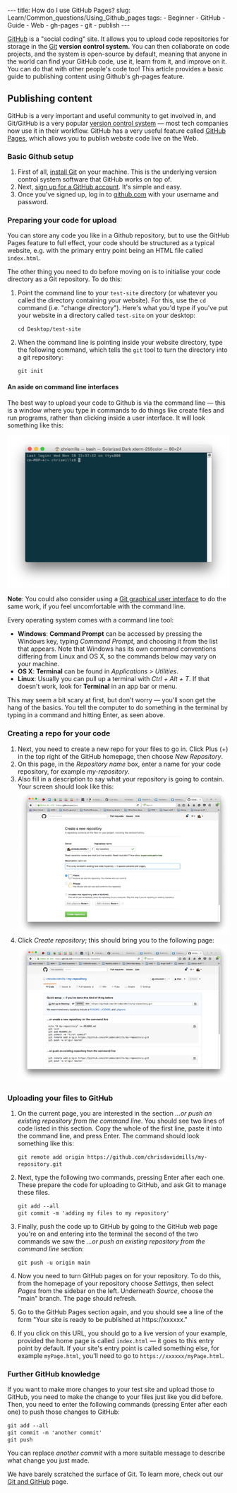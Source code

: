 --- title: How do I use GitHub Pages? slug: Learn/Common\_questions/Using\_Github\_pages tags: - Beginner - GitHub - Guide - Web - gh-pages - git - publish ---

[GitHub](https://github.com/) is a "social coding" site. It allows you to upload code repositories for storage in the [Git](https://git-scm.com/) **version control system.** You can then collaborate on code projects, and the system is open-source by default, meaning that anyone in the world can find your GitHub code, use it, learn from it, and improve on it. You can do that with other people's code too! This article provides a basic guide to publishing content using Github's gh-pages feature.

Publishing content
------------------

GitHub is a very important and useful community to get involved in, and Git/GitHub is a very popular [version control system](https://git-scm.com/book/en/v2/Getting-Started-About-Version-Control) — most tech companies now use it in their workflow. GitHub has a very useful feature called [GitHub Pages](https://pages.github.com/), which allows you to publish website code live on the Web.

### Basic Github setup

1.  First of all, [install Git](https://git-scm.com/downloads) on your machine. This is the underlying version control system software that GitHub works on top of.
2.  Next, [sign up for a GitHub account](https://github.com/join). It's simple and easy.
3.  Once you've signed up, log in to [github.com](https://github.com) with your username and password.

### Preparing your code for upload

You can store any code you like in a Github repository, but to use the GitHub Pages feature to full effect, your code should be structured as a typical website, e.g. with the primary entry point being an HTML file called `index.html`.

The other thing you need to do before moving on is to initialise your code directory as a Git repository. To do this:

1.  Point the command line to your `test-site` directory (or whatever you called the directory containing your website). For this, use the `cd` command (i.e. "*c*hange *d*irectory"). Here's what you'd type if you've put your website in a directory called `test-site` on your desktop:

        cd Desktop/test-site

2.  When the command line is pointing inside your website directory, type the following command, which tells the `git` tool to turn the directory into a git repository:

        git init

#### An aside on command line interfaces

The best way to upload your code to Github is via the command line — this is a window where you type in commands to do things like create files and run programs, rather than clicking inside a user interface. It will look something like this:

![](command-line.png)

**Note**: You could also consider using a [Git graphical user interface](https://git-scm.com/downloads/guis) to do the same work, if you feel uncomfortable with the command line.

<span id="command-line">Every operating system comes with a command line tool:</span>

-   **Windows**: **Command Prompt** can be accessed by pressing the Windows key, typing *Command Prompt*, and choosing it from the list that appears. Note that Windows has its own command conventions differing from Linux and OS X, so the commands below may vary on your machine.
-   **OS X**: **Terminal** can be found in *Applications &gt; Utilities*.
-   **Linux**: Usually you can pull up a terminal with *Ctrl + Alt + T*. If that doesn't work, look for **Terminal** in an app bar or menu.

This may seem a bit scary at first, but don't worry — you'll soon get the hang of the basics. You tell the computer to do something in the terminal by typing in a command and hitting Enter, as seen above.

### Creating a repo for your code

1.  Next, you need to create a new repo for your files to go in. Click Plus (+) in the top right of the GitHub homepage, then choose *New Repository*.
2.  On this page, in the *Repository name* box, enter a name for your code repository, for example *my-repository*.
3.  Also fill in a description to say what your repository is going to contain. Your screen should look like this:  
    ![](create-new-repo.png)
4.  Click *Create repository*; this should bring you to the following page:   
    ![](github-repo.png)

### Uploading your files to GitHub

1.  On the current page, you are interested in the section *…or push an existing repository from the command line*. You should see two lines of code listed in this section. Copy the whole of the first line, paste it into the command line, and press Enter. The command should look something like this:

        git remote add origin https://github.com/chrisdavidmills/my-repository.git

2.  Next, type the following two commands, pressing Enter after each one. These prepare the code for uploading to GitHub, and ask Git to manage these files.

        git add --all
        git commit -m 'adding my files to my repository'

3.  Finally, push the code up to GitHub by going to the GitHub web page you're on and entering into the terminal the second of the two commands we saw the *…or push an existing repository from the command line* section:

        git push -u origin main

4.  Now you need to turn GitHub pages on for your repository. To do this, from the homepage of your repository choose *Settings*, then select *Pages* from the sidebar on the left. Underneath *Source*, choose the "main" branch. The page should refresh.
5.  Go to the GitHub Pages section again, and you should see a line of the form "Your site is ready to be published at https://xxxxxx."
6.  If you click on this URL, you should go to a live version of your example, provided the home page is called `index.html` — it goes to this entry point by default. If your site's entry point is called something else, for example `myPage.html`, you'll need to go to `https://xxxxxx/myPage.html`.

### Further GitHub knowledge

If you want to make more changes to your test site and upload those to GitHub, you need to make the change to your files just like you did before. Then, you need to enter the following commands (pressing Enter after each one) to push those changes to GitHub:

    git add --all
    git commit -m 'another commit'
    git push

You can replace *another commit* with a more suitable message to describe what change you just made.

We have barely scratched the surface of Git. To learn more, check out our [Git and GitHub](/en-US/docs/Learn/Tools_and_testing/GitHub) page.
